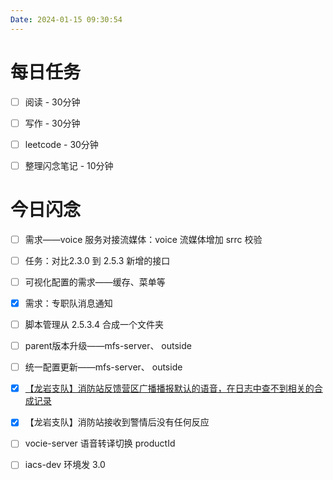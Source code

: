 ```yaml
---
Date: 2024-01-15 09:30:54
---
```


# 每日任务
- [ ] 阅读 - 30分钟
- [ ] 写作 - 30分钟
- [ ] leetcode - 30分钟
- [ ] 整理闪念笔记 - 10分钟


# 今日闪念
- [ ] 需求——voice 服务对接流媒体：voice 流媒体增加 srrc 校验
- [ ] 任务：对比2.3.0 到 2.5.3 新增的接口

- [ ] 可视化配置的需求——缓存、菜单等
- [x] 需求：专职队消息通知
- [ ]  脚本管理从 2.5.3.4 合成一个文件夹
- [ ] parent版本升级——mfs-server、 outside
- [ ] 统一配置更新——mfs-server、 outside
- [x] [【龙岩支队】消防站反馈营区广播播报默认的语音，在日志中查不到相关的合成记录](https://www.tapd.cn/43156223/bugtrace/bugs/view?bug_id=1143156223001761806)
- [x] 【龙岩支队】消防站接收到警情后没有任何反应
- [ ] vocie-server 语音转译切换 productId
- [ ] iacs-dev 环境发 3.0
